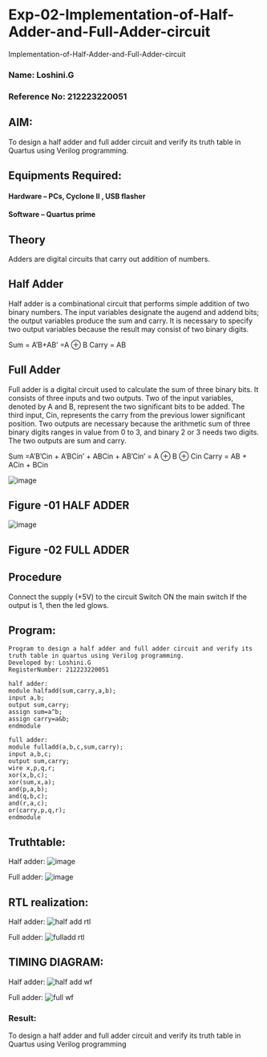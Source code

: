 # Exp-02-Implementation-of-Half-Adder-and-Full-Adder-circuit
Implementation-of-Half-Adder-and-Full-Adder-circuit
### Name: Loshini.G
### Reference No: 212223220051
## AIM:
To design a half adder and full adder circuit and verify its truth table in Quartus using Verilog programming.

## Equipments Required:
#### Hardware – PCs, Cyclone II , USB flasher
#### Software – Quartus prime

## Theory
Adders are digital circuits that carry out addition of numbers.

## Half Adder
Half adder is a combinational circuit that performs simple addition of two binary numbers. The input variables designate the augend and addend bits; the output variables produce the sum and carry. It is necessary to specify two output variables because the result may consist of two binary digits.

Sum = A’B+AB’ =A ⊕ B Carry = AB

## Full Adder
Full adder is a digital circuit used to calculate the sum of three binary bits. It consists of three inputs and two outputs. Two of the input variables, denoted by A and B, represent the two significant bits to be added. The third input, Cin, represents the carry from the previous lower significant position. Two outputs are necessary because the arithmetic sum of three binary digits ranges in value from 0 to 3, and binary 2 or 3 needs two digits. The two outputs are sum and carry.

Sum =A’B’Cin + A’BCin’ + ABCin + AB’Cin’ = A ⊕ B ⊕ Cin Carry = AB + ACin + BCin

 ![image](https://user-images.githubusercontent.com/36288975/163552156-a13e5a56-c638-4110-97d9-8896907c8d25.png)

## Figure -01 HALF ADDER 


![image](https://user-images.githubusercontent.com/36288975/163552057-b3547877-6d07-45b4-b7e0-bcfebfad9e1d.png)

## Figure -02 FULL ADDER 

## Procedure

Connect the supply (+5V) to the circuit
Switch ON the main switch
If the output is 1, then the led glows.
## Program:
```
Program to design a half adder and full adder circuit and verify its truth table in quartus using Verilog programming.
Developed by: Loshini.G
RegisterNumber: 212223220051

half adder:
module halfadd(sum,carry,a,b);
input a,b;
output sum,carry;
assign sum=a^b;
assign carry=a&b;
endmodule

full adder:
module fulladd(a,b,c,sum,carry);
input a,b,c;
output sum,carry;
wire x,p,q,r;
xor(x,b,c);
xor(sum,x,a);
and(p,a,b);
and(q,b,c);
and(r,a,c);
or(carry,p,q,r);
endmodule
```
## Truthtable:

Half adder:
![image](https://github.com/Loshini2301/Exp-02-Implementation-of-Half-Adder-and-Full-Adder-circuit/assets/150007305/09275da0-b001-4f51-b318-862d58141382)

Full adder:
![image](https://github.com/Loshini2301/Exp-02-Implementation-of-Half-Adder-and-Full-Adder-circuit/assets/150007305/375b3b01-9284-406f-810f-222fc5183610)

## RTL realization:

Half adder:
![half add rtl](https://github.com/Loshini2301/Exp-02-Implementation-of-Half-Adder-and-Full-Adder-circuit/assets/150007305/8e573e54-72af-47b2-be0a-7296dced9b3d)

Full adder:
![fulladd rtl](https://github.com/Loshini2301/Exp-02-Implementation-of-Half-Adder-and-Full-Adder-circuit/assets/150007305/3e7ee0ff-cc91-4a12-85a9-5a215acbc948)

## TIMING DIAGRAM:

Half adder:
![half add wf](https://github.com/Loshini2301/Exp-02-Implementation-of-Half-Adder-and-Full-Adder-circuit/assets/150007305/3480265a-1222-4147-a895-dc034ae1979a)

Full adder:
![full wf](https://github.com/Loshini2301/Exp-02-Implementation-of-Half-Adder-and-Full-Adder-circuit/assets/150007305/f03c7d52-474b-4c4e-a69c-4ac26837bca5)

### Result:
To design a half adder and full adder circuit and verify its truth table in Quartus using Verilog programming
